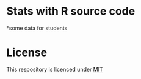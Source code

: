 # Stats with R source code
*some data for students

# License
This respository is licenced under [MIT](LICENSE)
